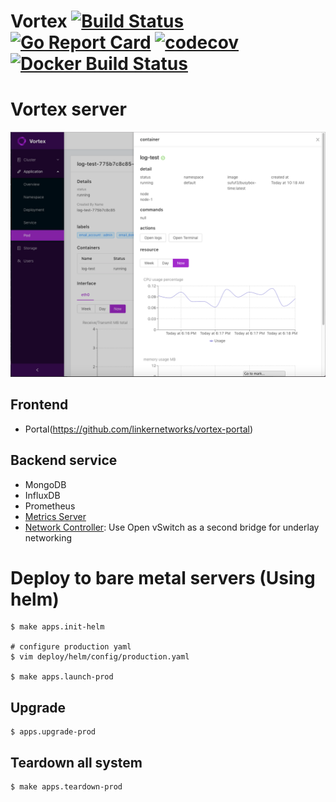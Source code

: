 Vortex [![Build Status](https://travis-ci.org/linkernetworks/vortex.svg?branch=develop)](https://travis-ci.org/linkernetworks/vortex) [![Go Report Card](https://goreportcard.com/badge/github.com/linkernetworks/vortex)](https://goreportcard.com/report/github.com/linkernetworks/vortex) [![codecov](https://codecov.io/gh/linkernetworks/vortex/branch/develop/graph/badge.svg)](https://codecov.io/gh/linkernetworks/vortex) [![Docker Build Status](https://img.shields.io/docker/build/sdnvortex/vortex.svg)](https://hub.docker.com/r/sdnvortex/vortex/)
===

# Vortex server

![overview](./images/overview.png)

## Frontend

- Portal(https://github.com/linkernetworks/vortex-portal)

## Backend service

- MongoDB
- InfluxDB
- Prometheus
- [Metrics Server](https://github.com/kubernetes-incubator/metrics-server)
- [Network Controller](https://github.com/linkernetworks/network-controller): Use Open vSwitch as a second bridge for underlay networking

# Deploy to bare metal servers (Using helm)

```shell
$ make apps.init-helm

# configure production yaml 
$ vim deploy/helm/config/production.yaml

$ make apps.launch-prod
```

## Upgrade

```shell
$ apps.upgrade-prod
```

## Teardown all system

```shell
$ make apps.teardown-prod
```

